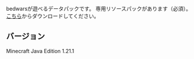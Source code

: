 bedwarsが遊べるデータパックです。
専用リソースパックがあります（必須）。[こちら](https://github.com/spaceriku13/space-bedwars-resourcepack)からダウンロードしてください。
## バージョン
 Minecraft Java Edition 1.21.1
